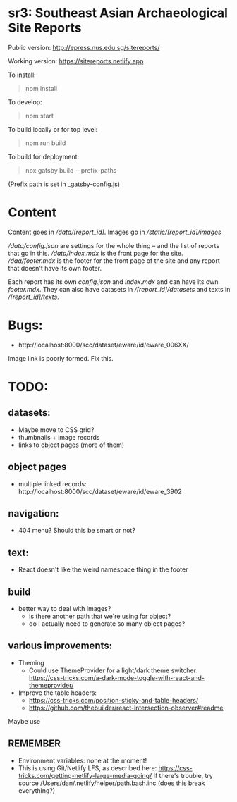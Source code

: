 # sr3: Southeast Asian Archaeological Site Reports

Public version: http://epress.nus.edu.sg/sitereports/

Working version: https://sitereports.netlify.app

To install: 

> npm install

To develop: 

> npm start

To build locally or for top level:

> npm run build

To build for deployment:

> npx gatsby build --prefix-paths

(Prefix path is set in _gatsby-config.js)

# Content

Content goes in _/data/[report_id]_. Images go in _/static/[report_id]/images_

_/data/config.json_ are settings for the whole thing – and the list of reports that go in this.
_/data/index.mdx_ is the front page for the site.
_/daa/footer.mdx_ is the footer for the front page of the site and any report that doesn't have its own footer.

Each report has its own _config.json_ and _index.mdx_ and can have its own _footer.mdx_. They can also have datasets in _/[report_id]/datasets_ and texts in _/[report_id]/texts_. 

# Bugs:

- http://localhost:8000/scc/dataset/eware/id/eware_006XX/

Image link is poorly formed. Fix this.

# TODO:

##  datasets:
  * Maybe move to CSS grid?
  * thumbnails + image records 
  * links to object pages (more of them)

##  object pages
 * multiple linked records: http://localhost:8000/scc/dataset/eware/id/eware_3902

## navigation: 
 * 404 menu? Should this be smart or not?
  
## text:

 * React doesn't like the weird namespace thing in the footer

## build

  * better way to deal with images?
    * is there another path that we're using for object?
    * do I actually need to generate so many object pages?

## various improvements:

 * Theming
   * Could use ThemeProvider for a light/dark theme switcher: https://css-tricks.com/a-dark-mode-toggle-with-react-and-themeprovider/
 * Improve the table headers:
   * https://css-tricks.com/position-sticky-and-table-headers/
   * https://github.com/thebuilder/react-intersection-observer#readme

Maybe use <datalist> rather than <select> in table headers? Does that make sense? We could use that for filtering.

## REMEMBER

 * Environment variables: none at the moment!
 * This is using Git/Netlify LFS, as described here: https://css-tricks.com/getting-netlify-large-media-going/
  If there's trouble, try source /Users/dan/.netlify/helper/path.bash.inc
  (does this break everything?)
